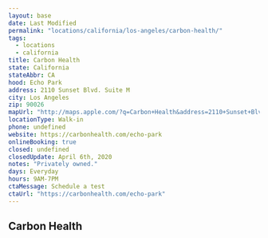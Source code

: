 ```yaml
---
layout: base
date: Last Modified
permalink: "locations/california/los-angeles/carbon-health/"
tags:
  - locations
  - california
title: Carbon Health
state: California
stateAbbr: CA
hood: Echo Park
address: 2110 Sunset Blvd. Suite M
city: Los Angeles
zip: 90026
mapUrl: "http://maps.apple.com/?q=Carbon+Health&address=2110+Sunset+Blvd+Suite+M,Los+Angeles,California,90026"
locationType: Walk-in
phone: undefined
website: https://carbonhealth.com/echo-park
onlineBooking: true
closed: undefined
closedUpdate: April 6th, 2020
notes: "Privately owned."
days: Everyday
hours: 9AM-7PM
ctaMessage: Schedule a test
ctaUrl: "https://carbonhealth.com/echo-park"
---
```

## Carbon Health